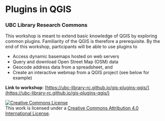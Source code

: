 # Plugins in QGIS
### UBC Library Research Commons

This workshop is meant to extend basic knowledge of QGIS by exploring common plugins. Familiarity of the QGIS is therefore a prerequisite. By the end of this workshop, participants will be able to use plugins to 

- Access dynamic basemaps hosted on web servers
- Query and download Open Street Map (OSM) data 
- Geocode address data from a spreadsheet, and
- Create an interactive webmap from a QGIS project (see below for example)


**Link to workshop**: [https://ubc-library-rc.github.io/gis-plugins-qgis/](https://ubc-library-rc.github.io/gis-plugins-qgis/)

<a rel="license" href="http://creativecommons.org/licenses/by/4.0/"><img alt="Creative Commons License" style="border-width:0" src="https://i.creativecommons.org/l/by/4.0/88x31.png" /></a><br />This work is licensed under a <a rel="license" href="http://creativecommons.org/licenses/by/4.0/">Creative Commons Attribution 4.0 International License</a>.
